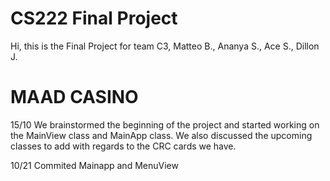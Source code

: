 # CS222 Final Project

Hi, this is the Final Project for team C3, 
Matteo B., Ananya S., Ace S., Dillon J.

# MAAD CASINO

15/10 We brainstormed the beginning of the project and started working on the MainView class and MainApp class. We also discussed the upcoming classes to add with regards to the CRC cards we have.

10/21 Commited Mainapp and MenuView
